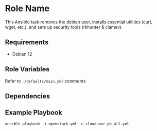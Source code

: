 Role Name
=========

This Ansible task removes the debian user, installs essential utilities (curl, wget, etc.), and sets up security tools (rkhunter & clamav).

Requirements
------------

- Debian 12

Role Variables
--------------

Refer to `./defaults/main.yml` comments

Dependencies
------------


Example Playbook
----------------

`ansible-playbook -i openstack.yml -u clouduser pb_all.yml`
